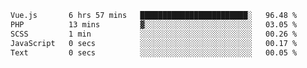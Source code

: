 <!--START_SECTION:waka-->

```txt
Vue.js       6 hrs 57 mins   ████████████████████████░   96.48 %
PHP          13 mins         ▓░░░░░░░░░░░░░░░░░░░░░░░░   03.05 %
SCSS         1 min           ░░░░░░░░░░░░░░░░░░░░░░░░░   00.26 %
JavaScript   0 secs          ░░░░░░░░░░░░░░░░░░░░░░░░░   00.17 %
Text         0 secs          ░░░░░░░░░░░░░░░░░░░░░░░░░   00.05 %
```

<!--END_SECTION:waka-->
